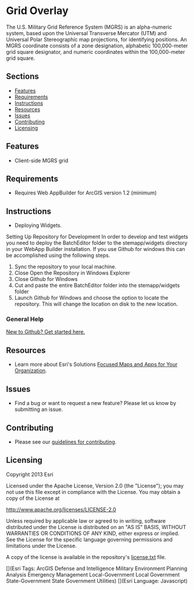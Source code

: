 # Grid Overlay
The U.S. Military Grid Reference System (MGRS) is an alpha-numeric system, based upon the Universal Transverse Mercator (UTM) and Universal Polar Stereographic map projections, for identifying positions. An MGRS coordinate consists of a zone designation, alphabetic 100,000-meter grid square designator, and numeric coordinates within the 100,000-meter grid square. 

## Sections

* [Features](#features)
* [Requirements](#requirements)
* [Instructions](#instructions)
* [Resources](#resources)
* [Issues](#issues)
* [Contributing](#contributing)
* [Licensing](#licensing)

## Features
* Client-side MGRS grid

## Requirements
* Requires Web AppBuilder for ArcGIS version 1.2 (minimum)

## Instructions
* Deploying Widgets.

Setting Up Repository for Development
In order to develop and test widgets you need to deploy the BatchEditor folder to the stemapp/widgets directory in your WebApp Builder installation. If you use Github for windows this can be accomplished using the following steps.

1. Sync the repository to your local machine.
2. Close Open the Repository in Windows Explorer
3. Close Github for Windows
4. Cut and paste the entire BatchEditor folder into the stemapp/widgets folder
5. Launch Github for Windows and choose the option to locate the repository. This will change the location on disk to the new location.

### General Help
[New to Github? Get started here.](http://htmlpreview.github.io/?https://github.com/Esri/esri.github.com/blob/master/help/esri-getting-to-know-github.html)

## Resources

* Learn more about Esri's Solutions [Focused Maps and Apps for Your Organization](http://solutions.arcgis.com/).

## Issues
* Find a bug or want to request a new feature?  Please let us know by submitting an issue.


## Contributing
* Please see our [guidelines for contributing](http://github.com/Esri/solutions-webappbuilder-widgets/blob/master/CONTRIBUTING.md).

## Licensing
Copyright 2013 Esri

Licensed under the Apache License, Version 2.0 (the "License");
you may not use this file except in compliance with the License.
You may obtain a copy of the License at

   http://www.apache.org/licenses/LICENSE-2.0

Unless required by applicable law or agreed to in writing, software
distributed under the License is distributed on an "AS IS" BASIS,
WITHOUT WARRANTIES OR CONDITIONS OF ANY KIND, either express or implied.
See the License for the specific language governing permissions and
limitations under the License.

A copy of the license is available in the repository's
[license.txt](license.txt) file.

[](Esri Tags: ArcGIS Defense and Intelligence Military Environment Planning Analysis Emergency Management Local-Government Local Government State-Government State Government Utilities)
[](Esri Language: Javascript)
